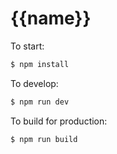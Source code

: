 # {{name}}

To start:

```bash
$ npm install
```

To develop:

```bash
$ npm run dev
```

To build for production:

```bash
$ npm run build
```